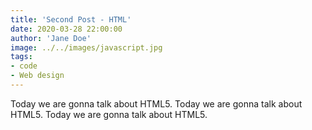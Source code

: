 ```yaml
---
title: 'Second Post - HTML'
date: 2020-03-28 22:00:00
author: 'Jane Doe'
image: ../../images/javascript.jpg
tags:
- code
- Web design
---
```


Today we are gonna talk about HTML5. Today we are gonna talk about HTML5. Today we are gonna talk about HTML5.